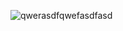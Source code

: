 
![qwerasdfqwefasdfasd](https://github.com/user-attachments/assets/6f8eaa48-e6cf-4d59-b08c-a27a3ef17884)
